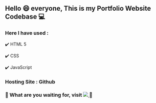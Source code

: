 ## Hello :smile: everyone, This is my Portfolio Website Codebase :computer: 

### Here I have used :
:heavy_check_mark: HTML 5

:heavy_check_mark: CSS

:heavy_check_mark: JavaScript

### Hosting Site : Github

### :link: What are you waiting for, visit <a href = "https://abhisheks008.github.io/CV/"> <img src = "https://img.shields.io/badge/my_website-F4D03F.svg?&style=for-the-badge&logo=website&logoColor=white"/> </a> :100:
